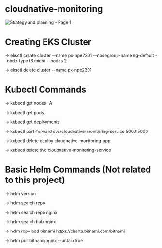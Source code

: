 # cloudnative-monitoring


![Strategy and planning - Page 1](https://github.com/mesivayenduri/cloudnative-monitoring/assets/108209757/da74f31b-72e8-420c-9b47-c510ef473c4d)

# Creating EKS Cluster

-> eksctl create cluster --name px-npe2301 --nodegroup-name ng-default --node-type t3.micro --nodes 2

<!-- -> eksctl create cluster --name px-npe2302 --version 1.14 --nodegroup-name ng-default --node-type t3.micro --nodes 4 --managed -->

<!-- -> eksctl upgrade nodegroup --name=ng-default --cluster=px-npe2302 -->

<!-- -> eksctl delete nodegroup --cluster px-npe2301 --name ng-default -->

-> eksctl delete cluster --name px-npe2301


# Kubectl Commands

-> kubectl get nodes -A

-> kubectl get pods

-> kubectl get deployments

-> kubectl port-forward svc/cloudnative-monitoring-service 5000:5000

-> kubectl delete deploy cloudnative-monitoring-app

-> kubectl delete svc cloudnative-monitoring-service

# Basic Helm Commands (Not related to this project)

-> helm version

-> helm search repo

-> helm search repo nginx

-> helm search hub nginx

-> helm repo add bitnami https://charts.bitnami.com/bitnami

-> helm pull bitnami/nginx --untar=true
